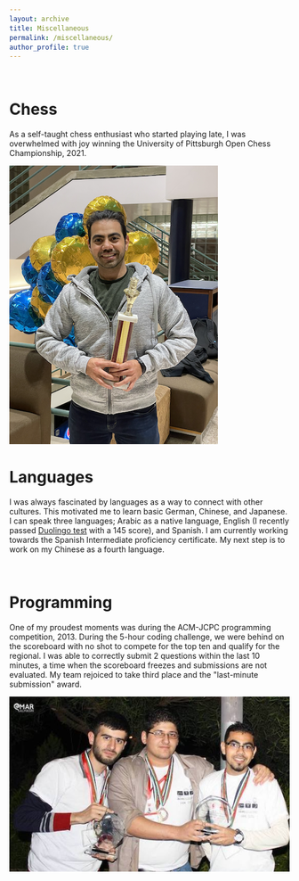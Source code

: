 ```yaml
---
layout: archive
title: Miscellaneous
permalink: /miscellaneous/
author_profile: true
---
```


<br/>

# Chess
As a self-taught chess enthusiast who started playing late, I was overwhelmed with joy winning the University of Pittsburgh Open Chess Championship, 2021. 

<img src="/images/chess_win.png">

<br/>

# Languages
I was always fascinated by languages as a way to connect with other cultures. This motivated me to learn basic German, Chinese, and Japanese. I can speak three languages; Arabic as a native language, English (I recently passed [Duolingo test](/files/duolingo.pdf) with a 145 score), and Spanish. I am currently working towards the Spanish Intermediate proficiency certificate. My next step is to work on my Chinese as a fourth language.

<br/>
<!---
# Personal Computing Machine
For researchers in Machine Learning and NLP, accessibility to hardware resources is essential for learning and running experiments. Unfortunately, I didn't have access to such resources. I temporarily relied on google colab while building my low-budget powerful machine. The project lasted 5 months, during which I collected each part individually and built a machine able to run most deep-learning models. My practice enabled me to land an internship at the Collaboratory Against Hate research center.
--
<img src="/images/beast.png">
--
<br/>
-->

# Programming
One of my proudest moments was during the ACM-JCPC programming competition, 2013. During the 5-hour coding challenge, we were behind on the scoreboard with no shot to compete for the top ten and qualify for the regional. I was able to correctly submit 2 questions within the last 10 minutes, a time when the scoreboard freezes and submissions are not evaluated. My team rejoiced to take third place and the "last-minute submission" award.

<img src="/images/ACM.jpeg">